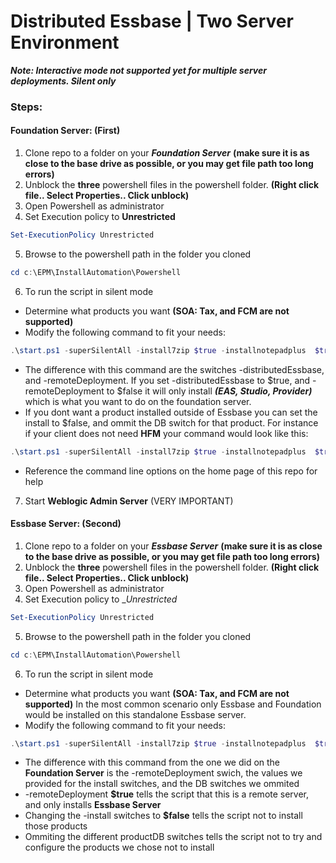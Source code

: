 # Distributed Essbase | Two Server Environment
___Note: Interactive mode not supported yet for multiple server deployments. Silent only___

### Steps:
  #### Foundation Server: (First)
  1. Clone repo to a folder on your ***Foundation Server*** __(make sure it is as close to the base drive as possible, or you may get file path too long errors)__
  2. Unblock the __three__ powershell files in the powershell folder. __(Right click file.. Select Properties.. Click unblock)__
  3. Open Powershell as administrator
  4. Set Execution policy to __Unrestricted__
  ```powershell
  Set-ExecutionPolicy Unrestricted
  ```
  5. Browse to the powershell path in the folder you cloned
  ```powershell
  cd c:\EPM\InstallAutomation\Powershell
  ```
  6. To run the script in silent mode
  * Determine what products you want __(SOA: Tax, and FCM are not supported)__
  * Modify the following command to fit your needs:
```powershell
.\start.ps1 -superSilentAll -install7zip $true -installnotepadplus  $true -installfirefox $true -installepm $true -epmPath c:\Oracle\Middleware -installFoundation $true -installEssbase $true -installRAF $true -installPlanning $true -installDisclosure $true -installHFM $true -installfdm $true -installProfit $true -installFCM $false -installTax $false -installStrategic $true -dbServer sql.domain.local -dbPort 1433 -dbUser hypadmin -dbPassword Password! -wkspcAdmin admin -wkspcAdminPassword Password! -weblogicAdmin epm_admin -weblogicPort 7001 -weblogicHostname foundation.domain.local -wkspcPort 19000 -epmDomain EPMSystem -foundationDB EPMS_FND -epmaDB EPMS_BPM -calcDB EPMS_CAL -essbaseDB EPMS_ESB -rafDB EPMS_RAF -planningDB EPMS_PLN -disclosureDB EPMS_DMA -hfmDB EPMS_HFM -fdmDB EPMS_FDM -profitDB EPMS_PCM -strategic $true -distributedEssbase $true -remoteDeployment $false
```
  * The difference with this command are the switches -distributedEssbase, and -remoteDeployment. If you set -distributedEssbase to $true, and -remoteDeployment to $false it will only install ___(EAS, Studio, Provider)___ which is what you want to do on the foundation server.
  * If you dont want a product installed outside of Essbase you can set the install to $false, and ommit the DB switch for that product. For instance if your client does not need __HFM__ your command would look like this:
```powershell
.\start.ps1 -superSilentAll -install7zip $true -installnotepadplus  $true -installfirefox $true -installepm $true -epmPath c:\Oracle\Middleware -installFoundation $true -installEssbase $true -installRAF $true -installPlanning $true -installDisclosure $true -installHFM $false -installfdm $true -installProfit $true -installFCM $false -installTax $false -installStrategic $true -dbServer sql.domain.local -dbPort 1433 -dbUser hypadmin -dbPassword Password! -wkspcAdmin admin -wkspcAdminPassword Password! -weblogicAdmin epm_admin -weblogicPort 7001 -weblogicHostname foundation.domain.local -wkspcPort 19000 -epmDomain EPMSystem -foundationDB EPMS_FND -epmaDB EPMS_BPM -calcDB EPMS_CAL -essbaseDB EPMS_ESB -rafDB EPMS_RAF -planningDB EPMS_PLN -disclosureDB EPMS_DMA -fdmDB EPMS_FDM -profitDB EPMS_PCM -strategic $true -distributedEssbase $true -remoteDeployment $false 
```
  * Reference the command line options on the home page of this repo for help
  7. Start __Weblogic Admin Server__ (VERY IMPORTANT)
  #### Essbase Server: (Second)
  1. Clone repo to a folder on your ***Essbase Server*** __(make sure it is as close to the base drive as possible, or you may get file path too long errors)__
  2. Unblock the __three__ powershell files in the powershell folder. __(Right click file.. Select Properties.. Click unblock)__
  3. Open Powershell as administrator
  4. Set Execution policy to __Unrestricted_
  ```powershell
  Set-ExecutionPolicy Unrestricted
  ```
  5. Browse to the powershell path in the folder you cloned
  ```powershell
  cd c:\EPM\InstallAutomation\Powershell
  ```
  6. To run the script in silent mode
  * Determine what products you want __(SOA: Tax, and FCM are not supported)__ In the most common scenario only Essbase and Foundation would be installed on this standalone Essbase server.
  * Modify the following command to fit your needs: 
```powershell
.\start.ps1 -superSilentAll -install7zip $true -installnotepadplus  $true -installfirefox $true -installepm $true -epmPath c:\Oracle\Middleware -installFoundation $true -installEssbase $true -installRAF $false -installPlanning $false -installDisclosure $false -installHFM $false -installfdm $false -installProfit $false -installFCM $false -installTax $false -installStrategic $false -dbServer sql.domain.local -dbPort 1433 -dbUser hypadmin -dbPassword Password! -wkspcAdmin admin -wkspcAdminPassword Password! -weblogicAdmin epm_admin -weblogicPort 7001 -weblogicHostname foundation.domain.local -wkspcPort 19000 -epmDomain EPMSystem -foundationDB EPMS_FND -essbaseDB EPMS_ESB -strategic $true -distributedEssbase $true -remoteDeployment $true
```
  * The difference with this command from the one we did on the __Foundation Server__ is the -remoteDeployment swich, the values we provided for the install switches, and the DB switches we ommited
  * -remoteDeployment __$true__ tells the script that this is a remote server, and only installs __Essbase Server__
  * Changing the -install switches to __$false__ tells the script not to install those products
  * Ommiting the different productDB switches tells the script not to try and configure the products we chose not to install
